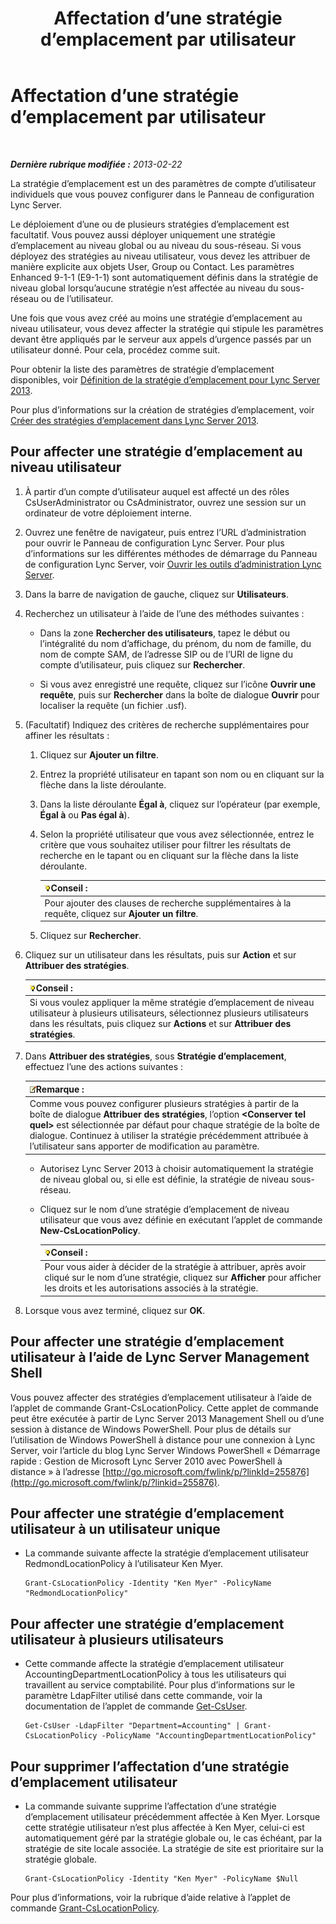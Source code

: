 ﻿---
title: Affectation d’une stratégie d’emplacement par utilisateur
TOCTitle: Affectation d’une stratégie d’emplacement par utilisateur
ms:assetid: 343f2de3-a0ae-4403-8456-6e520b579d32
ms:mtpsurl: https://technet.microsoft.com/fr-fr/library/Gg520974(v=OCS.15)
ms:contentKeyID: 49296824
ms.date: 05/20/2016
mtps_version: v=OCS.15
ms.translationtype: HT
---

# Affectation d’une stratégie d’emplacement par utilisateur

 

_**Dernière rubrique modifiée :** 2013-02-22_

La stratégie d’emplacement est un des paramètres de compte d’utilisateur individuels que vous pouvez configurer dans le Panneau de configuration Lync Server.

Le déploiement d’une ou de plusieurs stratégies d’emplacement est facultatif. Vous pouvez aussi déployer uniquement une stratégie d’emplacement au niveau global ou au niveau du sous-réseau. Si vous déployez des stratégies au niveau utilisateur, vous devez les attribuer de manière explicite aux objets User, Group ou Contact. Les paramètres Enhanced 9-1-1 (E9-1-1) sont automatiquement définis dans la stratégie de niveau global lorsqu’aucune stratégie n’est affectée au niveau du sous-réseau ou de l’utilisateur.

Une fois que vous avez créé au moins une stratégie d’emplacement au niveau utilisateur, vous devez affecter la stratégie qui stipule les paramètres devant être appliqués par le serveur aux appels d’urgence passés par un utilisateur donné. Pour cela, procédez comme suit.

Pour obtenir la liste des paramètres de stratégie d’emplacement disponibles, voir [Définition de la stratégie d’emplacement pour Lync Server 2013](lync-server-2013-defining-the-location-policy.md).

Pour plus d’informations sur la création de stratégies d’emplacement, voir [Créer des stratégies d’emplacement dans Lync Server 2013](lync-server-2013-create-location-policies.md).

## Pour affecter une stratégie d’emplacement au niveau utilisateur

1.  À partir d’un compte d’utilisateur auquel est affecté un des rôles CsUserAdministrator ou CsAdministrator, ouvrez une session sur un ordinateur de votre déploiement interne.

2.  Ouvrez une fenêtre de navigateur, puis entrez l’URL d’administration pour ouvrir le Panneau de configuration Lync Server. Pour plus d’informations sur les différentes méthodes de démarrage du Panneau de configuration Lync Server, voir [Ouvrir les outils d’administration Lync Server](lync-server-2013-open-lync-server-administrative-tools.md).

3.  Dans la barre de navigation de gauche, cliquez sur **Utilisateurs**.

4.  Recherchez un utilisateur à l’aide de l’une des méthodes suivantes :
    
      - Dans la zone **Rechercher des utilisateurs**, tapez le début ou l’intégralité du nom d’affichage, du prénom, du nom de famille, du nom de compte SAM, de l’adresse SIP ou de l’URI de ligne du compte d’utilisateur, puis cliquez sur **Rechercher**.
    
      - Si vous avez enregistré une requête, cliquez sur l’icône **Ouvrir une requête**, puis sur **Rechercher** dans la boîte de dialogue **Ouvrir** pour localiser la requête (un fichier .usf).

5.  (Facultatif) Indiquez des critères de recherche supplémentaires pour affiner les résultats :
    
    1.  Cliquez sur **Ajouter un filtre**.
    
    2.  Entrez la propriété utilisateur en tapant son nom ou en cliquant sur la flèche dans la liste déroulante.
    
    3.  Dans la liste déroulante **Égal à**, cliquez sur l’opérateur (par exemple, **Égal à** ou **Pas égal à**).
    
    4.  Selon la propriété utilisateur que vous avez sélectionnée, entrez le critère que vous souhaitez utiliser pour filtrer les résultats de recherche en le tapant ou en cliquant sur la flèche dans la liste déroulante.
        
        <table>
        <thead>
        <tr class="header">
        <th><img src="images/JJ205025.tip(OCS.15).gif" title="tip" alt="tip" />Conseil :</th>
        </tr>
        </thead>
        <tbody>
        <tr class="odd">
        <td>Pour ajouter des clauses de recherche supplémentaires à la requête, cliquez sur <strong>Ajouter un filtre</strong>.</td>
        </tr>
        </tbody>
        </table>
    
    5.  Cliquez sur **Rechercher**.

6.  Cliquez sur un utilisateur dans les résultats, puis sur **Action** et sur **Attribuer des stratégies**.
    
    <table>
    <thead>
    <tr class="header">
    <th><img src="images/JJ205025.tip(OCS.15).gif" title="tip" alt="tip" />Conseil :</th>
    </tr>
    </thead>
    <tbody>
    <tr class="odd">
    <td>Si vous voulez appliquer la même stratégie d’emplacement de niveau utilisateur à plusieurs utilisateurs, sélectionnez plusieurs utilisateurs dans les résultats, puis cliquez sur <strong>Actions</strong> et sur <strong>Attribuer des stratégies</strong>.</td>
    </tr>
    </tbody>
    </table>


7.  Dans **Attribuer des stratégies**, sous **Stratégie d’emplacement**, effectuez l’une des actions suivantes :
    
    <table>
    <thead>
    <tr class="header">
    <th><img src="images/Gg398920.note(OCS.15).gif" title="note" alt="note" />Remarque :</th>
    </tr>
    </thead>
    <tbody>
    <tr class="odd">
    <td>Comme vous pouvez configurer plusieurs stratégies à partir de la boîte de dialogue <strong>Attribuer des stratégies</strong>, l’option <strong>&lt;Conserver tel quel&gt;</strong> est sélectionnée par défaut pour chaque stratégie de la boîte de dialogue. Continuez à utiliser la stratégie précédemment attribuée à l’utilisateur sans apporter de modification au paramètre.</td>
    </tr>
    </tbody>
    </table>
    
      - Autorisez Lync Server 2013 à choisir automatiquement la stratégie de niveau global ou, si elle est définie, la stratégie de niveau sous-réseau.
    
      - Cliquez sur le nom d’une stratégie d’emplacement de niveau utilisateur que vous avez définie en exécutant l’applet de commande **New-CsLocationPolicy**.
        
        <table>
        <thead>
        <tr class="header">
        <th><img src="images/JJ205025.tip(OCS.15).gif" title="tip" alt="tip" />Conseil :</th>
        </tr>
        </thead>
        <tbody>
        <tr class="odd">
        <td>Pour vous aider à décider de la stratégie à attribuer, après avoir cliqué sur le nom d’une stratégie, cliquez sur <strong>Afficher</strong> pour afficher les droits et les autorisations associés à la stratégie.</td>
        </tr>
        </tbody>
        </table>


8.  Lorsque vous avez terminé, cliquez sur **OK**.

## Pour affecter une stratégie d’emplacement utilisateur à l’aide de Lync Server Management Shell

Vous pouvez affecter des stratégies d’emplacement utilisateur à l’aide de l’applet de commande Grant-CsLocationPolicy. Cette applet de commande peut être exécutée à partir de Lync Server 2013 Management Shell ou d’une session à distance de Windows PowerShell. Pour plus de détails sur l’utilisation de Windows PowerShell à distance pour une connexion à Lync Server, voir l’article du blog Lync Server Windows PowerShell « Démarrage rapide : Gestion de Microsoft Lync Server 2010 avec PowerShell à distance » à l’adresse [http://go.microsoft.com/fwlink/p/?linkId=255876](http://go.microsoft.com/fwlink/p/?linkid=255876).

## Pour affecter une stratégie d’emplacement utilisateur à un utilisateur unique

  - La commande suivante affecte la stratégie d’emplacement utilisateur RedmondLocationPolicy à l’utilisateur Ken Myer.
    
        Grant-CsLocationPolicy -Identity "Ken Myer" -PolicyName "RedmondLocationPolicy"

## Pour affecter une stratégie d’emplacement utilisateur à plusieurs utilisateurs

  - Cette commande affecte la stratégie d’emplacement utilisateur AccountingDepartmentLocationPolicy à tous les utilisateurs qui travaillent au service comptabilité. Pour plus d’informations sur le paramètre LdapFilter utilisé dans cette commande, voir la documentation de l’applet de commande [Get-CsUser](get-csuser.md).
    
        Get-CsUser -LdapFilter "Department=Accounting" | Grant-CsLocationPolicy -PolicyName "AccountingDepartmentLocationPolicy"

## Pour supprimer l’affectation d’une stratégie d’emplacement utilisateur

  - La commande suivante supprime l’affectation d’une stratégie d’emplacement utilisateur précédemment affectée à Ken Myer. Lorsque cette stratégie utilisateur n’est plus affectée à Ken Myer, celui-ci est automatiquement géré par la stratégie globale ou, le cas échéant, par la stratégie de site locale associée. La stratégie de site est prioritaire sur la stratégie globale.
    
        Grant-CsLocationPolicy -Identity "Ken Myer" -PolicyName $Null

Pour plus d’informations, voir la rubrique d’aide relative à l’applet de commande [Grant-CsLocationPolicy](grant-cslocationpolicy.md).

